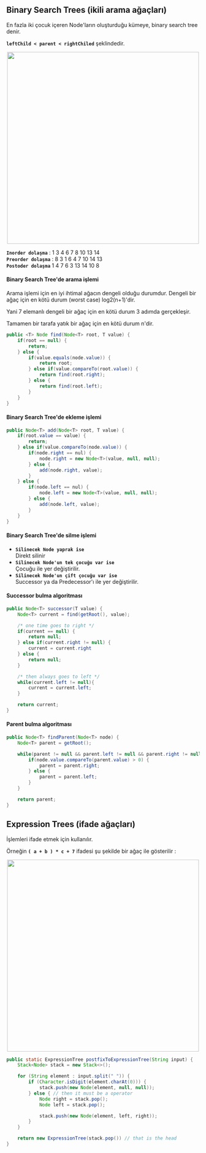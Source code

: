 ## Binary Search Trees (ikili arama ağaçları)

En fazla iki çocuk içeren Node'ların oluşturduğu kümeye, binary search tree denir.

**`leftChild < parent < rightChiled`** şeklindedir. 

<p align="center"> 
	<img src="https://upload.wikimedia.org/wikipedia/commons/thumb/d/da/Binary_search_tree.svg/1200px-Binary_search_tree.svg.png" width="500px">
</p>

**`Inorder dolaşma`** : 1 3 4 6 7 8 10 13 14  
**`Preorder dolaşma`** : 8 3 1 6 4 7 10 14 13  
**`Postoder dolaşma`** 1 4 7 6 3 13 14 10 8

#### Binary Search Tree'de arama işlemi

Arama işlemi için en iyi ihtimal ağacın dengeli olduğu durumdur. Dengeli bir ağaç için en kötü durum (worst case) log2(n+1)'dir.

Yani 7 elemanlı dengeli bir ağaç için en kötü durum 3 adımda gerçekleşir.

Tamamen bir tarafa yatık bir ağaç için en kötü durum n'dir.

```java
public <T> Node find(Node<T> root, T value) {
	if(root == null) {
		return;
	} else {
		if(value.equals(node.value)) {
			return root;
		} else if(value.compareTo(root.value)) {
			return find(root.right);
		} else {
			return find(root.left);
		}
	}
}
```

#### Binary Search Tree'de ekleme işlemi

```java
public Node<T> add(Node<T> root, T value) {
	if(root.value == value) {
		return;
	} else if(value.compareTo(node.value)) {
		if(node.right == nul) {
			node.right = new Node<T>(value, null, null);
		} else {
			add(node.right, value);
		}
	} else {
		if(node.left == nul) {
			node.left = new Node<T>(value, null, null);
		} else {
			add(node.left, value);
		}
	}
}
```

#### Binary Search Tree'de silme işlemi

- **`Silinecek Node yaprak ise`**  
Direkt silinir
- **`Silinecek Node'un tek çocuğu var ise`**  
Çocuğu ile yer değiştirilir.
- **`Silinecek Node'un çift çocuğu var ise`**  
Successor ya da Predecessor'ı ile yer değiştirilir.

#### Successor bulma algoritması

```java
public Node<T> successor(T value) {
	Node<T> current = find(getRoot(), value);

	/* one time goes to right */
	if(current == null) {
		return null;
	} else if(current.right != null) {
		current = current.right
	} else {
		return null;
	}

	/* then always goes to left */
	while(current.left != null){
		current = current.left;
	}

	return current;
}
```

#### Parent bulma algoritması

```java
public Node<T> findParent(Node<T> node) {
	Node<T> parent = getRoot();

	while(parent != null && parent.left != null && parent.right != null) {
		if(node.value.compareTo(parent.value) > 0) {
			parent = parent.right;
		} else {
			parent = parent.left;
		}
	}

	return parent;
}
```

## Expression Trees (ifade ağaçları)

İşlemleri ifade etmek için kullanılır.

Örneğin **`( a + b ) * c + 7`** ifadesi şu şekilde bir ağaç ile gösterilir :

<p align="center"> 
	<img src="https://upload.wikimedia.org/wikipedia/commons/thumb/9/98/Exp-tree-ex-11.svg/1200px-Exp-tree-ex-11.svg.png" width="500px">
</p>

```java
public static ExpressionTree postfixToExpressionTree(String input) {
	Stack<Node> stack = new Stack<>();

	for (String element : input.split(" ")) {
		if (Character.isDigit(element.charAt(0))) {
			stack.push(new Node(element, null, null));
		} else { // then it must be a operator
			Node right = stack.pop();
			Node left = stack.pop();

			stack.push(new Node(element, left, right));
		}
	}

	return new ExpressionTree(stack.pop()) // that is the head
}
```


